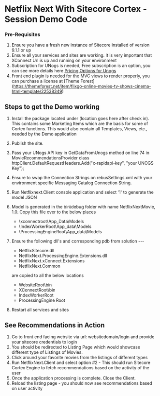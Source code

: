 # Netflix Next With Sitecore Cortex - Session Demo Code 
### Pre-Requisites 
1. Ensure you have a fresh new instance of Sitecore installed of version 9.1.1 or up 
2. Ensure all your services and sites are working.  It is very important that XConnect Url is up and running on your environment 
3. Subscription for UNogs is needed, Free subscription is an option, you can see more details here [Pricing Options for Unogs](https://rapidapi.com/unogs/api/unogs/pricing)
4. Front end plugin is needed for the MVC views to render properly, you can purchase a license at [Theme Forest] (https://themeforest.net/item/flixgo-online-movies-tv-shows-cinema-html-template/22538349)


## Steps to get the Demo working 

1. Install the package located under (location goes here after check in).  This contains some Marketing Items which are the basis for some of Cortex functions.  This would also contain all Templates, Views, etc., needed by the Demo application 
2. Publish the site. 
3. Pass your UNogs API key in GetDataFromUnogs method on line 74 in MovieRecommendationsProvider class  httpClient.DefaultRequestHeaders.Add("x-rapidapi-key", "your UNOGS Key");
4. Ensure to swap the Connection Strings on rebusSettings.xml with your environment specific Messaging Catalog Connection String. 
5. Run Netflixnext.Client console application and select '1' to generate the model JSON
6. Model is generated in the bin\debug folder with name NetflixNextMovie, 1.0.  Copy this file over to the below places 
   - \xconnectroot\App_Data\Models
   - \IndexWorkerRoot\App_data\Models
   - \ProcessingEngineRoot\App_data\Models
7. Ensure the following dll's and corresponding pdb from solution         ---
    - NetflixSitecore.dll
    - NetflixNext.ProcessingEngine.Extensions.dll
    - NetflixNext.xConnect.Extensions
    - NetflixNext.Common
    
    are copied to all the below locations 

   - WebsiteRoot\bin
   - XConnectRoot\bin
   - IndexWorkerRoot
   - ProcessingEngine Root
   
8. Restart all services and sites 

## See Recommendations in Action 

1. Go to front end facing website via url: websitedomain/login and provide your sitecore credentials to login 
2. You should be redirected to Listing Page which would showcase different type of Listings of Movies. 
3. Click around your favorite movies from the listings of different types 
4. Run NetflixNext.Client and select option #2 - This should run Sitecore Cortex Engine to fetch recommendations based on the activity of the user 
5. Once the application processing is complete.  Close the Client.
6. Reload the listing page - you should now see recommendations based on user activity


